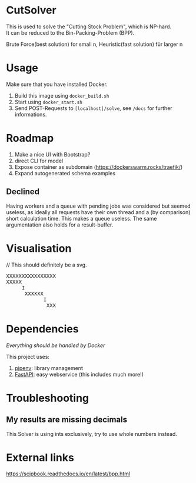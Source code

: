 # CutSolver

This is used to solve the "Cutting Stock Problem", which is NP-hard.  
It can be reduced to the Bin-Packing-Problem (BPP).

Brute Force(best solution) for small n, Heuristic(fast solution) für larger n

# Usage
Make sure that you have installed Docker.  

1. Build this image using `docker_build.sh`
1. Start using `docker_start.sh`
1. Send POST-Requests to `[localhost]/solve`, see `/docs` for further informations.

# Roadmap
1. Make a nice UI with Bootstrap?
1. direct CLI for model
1. Expose container as subdomain (https://dockerswarm.rocks/traefik/)
1. Expand autogenerated schema examples

## Declined
Having workers and a queue with pending jobs was considered but seemed useless, 
as ideally all requests have their own thread and a (by comparison) short calculation time.
This makes a queue useless. The same argumentation also holds for a result-buffer.

# Visualisation
// This should definitely be a svg.
<pre>
XXXXXXXXXXXXXXXX  
XXXXX
     I  
      XXXXXX
            I
             XXX  
</pre>

# Dependencies
*Everything should be handled by Docker*

This project uses:
1. [pipenv](https://github.com/pypa/pipenv): library management
1. [FastAPI](https://github.com/tiangolo/fastapi): easy webservice (this includes much more!)

# Troubleshooting

## My results are missing decimals
This Solver is using ints exclusively, try to use whole numbers instead.

# External links
https://scipbook.readthedocs.io/en/latest/bpp.html


